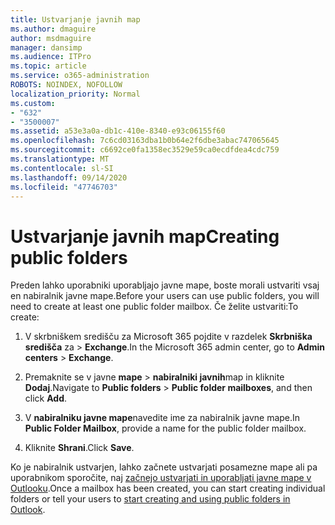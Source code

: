 ```yaml
---
title: Ustvarjanje javnih map
ms.author: dmaguire
author: msdmaguire
manager: dansimp
ms.audience: ITPro
ms.topic: article
ms.service: o365-administration
ROBOTS: NOINDEX, NOFOLLOW
localization_priority: Normal
ms.custom:
- "632"
- "3500007"
ms.assetid: a53e3a0a-db1c-410e-8340-e93c06155f60
ms.openlocfilehash: 7c6cd03163dba1b0b64e2f6dbe3abac747065645
ms.sourcegitcommit: c6692ce0fa1358ec3529e59ca0ecdfdea4cdc759
ms.translationtype: MT
ms.contentlocale: sl-SI
ms.lasthandoff: 09/14/2020
ms.locfileid: "47746703"
---
```

# <a name="creating-public-folders"></a><span data-ttu-id="b4063-102">Ustvarjanje javnih map</span><span class="sxs-lookup"><span data-stu-id="b4063-102">Creating public folders</span></span>

<span data-ttu-id="b4063-103">Preden lahko uporabniki uporabljajo javne mape, boste morali ustvariti vsaj en nabiralnik javne mape.</span><span class="sxs-lookup"><span data-stu-id="b4063-103">Before your users can use public folders, you will need to create at least one public folder mailbox.</span></span> <span data-ttu-id="b4063-104">Če želite ustvariti:</span><span class="sxs-lookup"><span data-stu-id="b4063-104">To create:</span></span>
  
1. <span data-ttu-id="b4063-105">V skrbniškem središču za Microsoft 365 pojdite v razdelek **Skrbniška središča** za \> **Exchange**.</span><span class="sxs-lookup"><span data-stu-id="b4063-105">In the Microsoft 365 admin center, go to **Admin centers** \> **Exchange**.</span></span>

2. <span data-ttu-id="b4063-106">Premaknite se v javne **mape** \> **nabiralniki javnih**map in kliknite **Dodaj**.</span><span class="sxs-lookup"><span data-stu-id="b4063-106">Navigate to **Public folders** \> **Public folder mailboxes**, and then click **Add**.</span></span>

3. <span data-ttu-id="b4063-107">V **nabiralniku javne mape**navedite ime za nabiralnik javne mape.</span><span class="sxs-lookup"><span data-stu-id="b4063-107">In **Public Folder Mailbox**, provide a name for the public folder mailbox.</span></span>

4. <span data-ttu-id="b4063-108">Kliknite **Shrani**.</span><span class="sxs-lookup"><span data-stu-id="b4063-108">Click **Save**.</span></span>

<span data-ttu-id="b4063-109">Ko je nabiralnik ustvarjen, lahko začnete ustvarjati posamezne mape ali pa uporabnikom sporočite, naj [začnejo ustvarjati in uporabljati javne mape v Outlooku](https://support.office.com/article/Create-and-share-a-public-folder-in-Outlook-a2835011-d524-4a5c-a207-05c159bb2a97).</span><span class="sxs-lookup"><span data-stu-id="b4063-109">Once a mailbox has been created, you can start creating individual folders or tell your users to [start creating and using public folders in Outlook](https://support.office.com/article/Create-and-share-a-public-folder-in-Outlook-a2835011-d524-4a5c-a207-05c159bb2a97).</span></span>
  